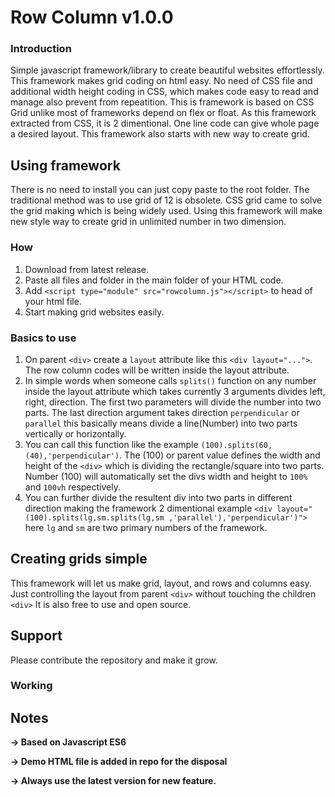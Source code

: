 # Row Column v1.0.0
 ### Introduction
 Simple javascript framework/library to create beautiful websites effortlessly.
 This framework makes grid coding on html easy. No need of CSS file and additional width height coding in CSS, which makes code easy to read and manage also prevent from repeatition. 
 This is framework is based on CSS Grid unlike most of frameworks depend on flex or float.
 As this framework extracted from CSS, it is 2 dimentional. One line code can give whole page a desired layout.
 This framework also starts with new way to create grid.
## Using framework
There is no need to install you can just copy paste to the root folder. The traditional method was to use grid of 12 is obsolete. CSS grid came to solve the grid making which is being widely used. Using this framework will make new style way to create grid in unlimited number in two dimension.
### How
 1. Download from latest release.
 2. Paste all files and folder in the main folder of your HTML code.
 3. Add `<script type="module" src="rowcolumn.js"></script>` to head of your html file.
 4. Start making grid websites easily.

### Basics to use
 1. On parent `<div>` create a `layout` attribute like this `<div layout="...">`. The row column codes will be written inside the layout attribute.
 2. In simple words when someone calls `splits()` function on any number inside the layout attribute which takes currently 3 arguments divides left, right, direction. The first two parameters will divide the number into two parts. The last direction argument takes direction `perpendicular` or `parallel` this basically means divide a line(Number) into two parts vertically or horizontally. 
 3. You can call this function like the example `(100).splits(60,(40),'perpendicular')`. The (100) or parent value defines the width and height of the `<div>` which is dividing the rectangle/square into two parts. Number (100) will automatically set the divs width and height to `100%` and `100vh` respectively.
 4. You can further divide the resultent div into two parts in different direction making the framework 2 dimentional example `<div layout="(100).splits(lg,sm.splits(lg,sm ,'parallel'),'perpendicular')">` here `lg` and `sm` are two primary numbers of the framework.

## Creating grids simple
 This framework will let us make grid, layout, and rows and columns easy. Just controlling the layout from parent `<div>` without touching the children `<div>` It is also free to use and open source.
 
## Support 
 Please contribute the repository and make it grow.
 ### Working
 

## Notes
**-> Based on Javascript ES6**

**-> Demo HTML file is added in repo for the disposal**

**-> Always use the latest version for new feature.**

